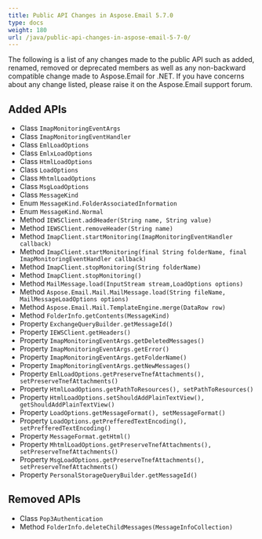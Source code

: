 ```yaml
---
title: Public API Changes in Aspose.Email 5.7.0
type: docs
weight: 180
url: /java/public-api-changes-in-aspose-email-5-7-0/
---
```


The following is a list of any changes made to the public API such as added, renamed, removed or deprecated members as well as any non-backward compatible change made to Aspose.Email for .NET. If you have concerns about any change listed, please raise it on the Aspose.Email support forum.
## **Added APIs**
- Class `ImapMonitoringEventArgs`
- Class `ImapMonitoringEventHandler`
- Class `EmlLoadOptions`
- Class `EmlxLoadOptions`
- Class `HtmlLoadOptions`
- Class `LoadOptions`
- Class `MhtmlLoadOptions`
- Class `MsgLoadOptions`
- Class `MessageKind`
- Enum `MessageKind.FolderAssociatedInformation`
- Enum `MessageKind.Normal`
- Method `IEWSClient.addHeader(String name, String value)`
- Method `IEWSClient.removeHeader(String name)`
- Method `ImapClient.startMonitoring(ImapMonitoringEventHandler callback)`
- Method `ImapClient.startMonitoring(final String folderName, final ImapMonitoringEventHandler callback)`
- Method `ImapClient.stopMonitoring(String folderName)`
- Method `ImapClient.stopMonitoring()`
- Method `MailMessage.load(InputStream stream,LoadOptions options)`
- Method `Aspose.Email.Mail.MailMessage.load(String fileName, MailMessageLoadOptions options)`
- Method `Aspose.Email.Mail.TemplateEngine.merge(DataRow row)`
- Method `FolderInfo.getContents(MessageKind)`
- Property `ExchangeQueryBuilder.getMessageId()`
- Property `IEWSClient.getHeaders()`
- Property `ImapMonitoringEventArgs.getDeletedMessages()`
- Property `ImapMonitoringEventArgs.getError()`
- Property `ImapMonitoringEventArgs.getFolderName()`
- Property `ImapMonitoringEventArgs.getNewMessages()`
- Property `EmlLoadOptions.getPreserveTnefAttachments(), setPreserveTnefAttachments()`
- Property `HtmlLoadOptions.getPathToResources(), setPathToResources()`
- Property `HtmlLoadOptions.setShouldAddPlainTextView(), getShouldAddPlainTextView()`
- Property `LoadOptions.getMessageFormat(), setMessageFormat()`
- Property `LoadOptions.getPrefferedTextEncoding(), setPrefferedTextEncoding()`
- Property `MessageFormat.getHtml()`
- Property `MhtmlLoadOptions.getPreserveTnefAttachments(), setPreserveTnefAttachments()`
- Property `MsgLoadOptions.getPreserveTnefAttachments(), setPreserveTnefAttachments()`
- Property `PersonalStorageQueryBuilder.getMessageId()`
## **Removed APIs**
- Class `Pop3Authentication`
- Method `FolderInfo.deleteChildMessages(MessageInfoCollection)`
